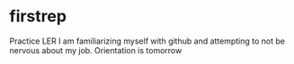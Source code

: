 # firstrep
Practice
LER
I am familiarizing myself with github and attempting to not be nervous about my job.
Orientation is tomorrow
